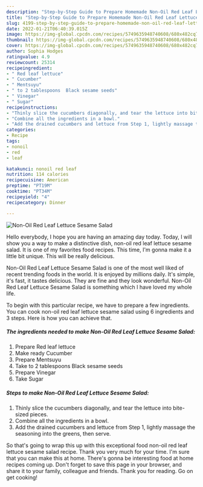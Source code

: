 ```yaml
---
description: "Step-by-Step Guide to Prepare Homemade Non-Oil Red Leaf Lettuce Sesame Salad"
title: "Step-by-Step Guide to Prepare Homemade Non-Oil Red Leaf Lettuce Sesame Salad"
slug: 4199-step-by-step-guide-to-prepare-homemade-non-oil-red-leaf-lettuce-sesame-salad
date: 2022-01-21T06:40:39.015Z
image: https://img-global.cpcdn.com/recipes/5749635948740608/680x482cq70/non-oil-red-leaf-lettuce-sesame-salad-recipe-main-photo.jpg
thumbnail: https://img-global.cpcdn.com/recipes/5749635948740608/680x482cq70/non-oil-red-leaf-lettuce-sesame-salad-recipe-main-photo.jpg
cover: https://img-global.cpcdn.com/recipes/5749635948740608/680x482cq70/non-oil-red-leaf-lettuce-sesame-salad-recipe-main-photo.jpg
author: Sophia Hodges
ratingvalue: 4.9
reviewcount: 25314
recipeingredient:
- " Red leaf lettuce"
- " Cucumber"
- " Mentsuyu"
- " to 2 tablespoons  Black sesame seeds"
- " Vinegar"
- " Sugar"
recipeinstructions:
- "Thinly slice the cucumbers diagonally, and tear the lettuce into bite-sized pieces."
- "Combine all the ingredients in a bowl."
- "Add the drained cucumbers and lettuce from Step 1, lightly massage the seasoning into the greens, then serve."
categories:
- Recipe
tags:
- nonoil
- red
- leaf

katakunci: nonoil red leaf 
nutrition: 114 calories
recipecuisine: American
preptime: "PT19M"
cooktime: "PT34M"
recipeyield: "4"
recipecategory: Dinner

---
```



![Non-Oil Red Leaf Lettuce Sesame Salad](https://img-global.cpcdn.com/recipes/5749635948740608/680x482cq70/non-oil-red-leaf-lettuce-sesame-salad-recipe-main-photo.jpg)

Hello everybody, I hope you are having an amazing day today. Today, I will show you a way to make a distinctive dish, non-oil red leaf lettuce sesame salad. It is one of my favorites food recipes. This time, I'm gonna make it a little bit unique. This will be really delicious.

Non-Oil Red Leaf Lettuce Sesame Salad is one of the most well liked of recent trending foods in the world. It is enjoyed by millions daily. It's simple, it's fast, it tastes delicious. They are fine and they look wonderful. Non-Oil Red Leaf Lettuce Sesame Salad is something which I have loved my whole life.




To begin with this particular recipe, we have to prepare a few ingredients. You can cook non-oil red leaf lettuce sesame salad using 6 ingredients and 3 steps. Here is how you can achieve that.

<!--inarticleads1-->

##### The ingredients needed to make Non-Oil Red Leaf Lettuce Sesame Salad:

1. Prepare  Red leaf lettuce
1. Make ready  Cucumber
1. Prepare  Mentsuyu
1. Take  to 2 tablespoons  Black sesame seeds
1. Prepare  Vinegar
1. Take  Sugar




<!--inarticleads2-->

##### Steps to make Non-Oil Red Leaf Lettuce Sesame Salad:

1. Thinly slice the cucumbers diagonally, and tear the lettuce into bite-sized pieces.
1. Combine all the ingredients in a bowl.
1. Add the drained cucumbers and lettuce from Step 1, lightly massage the seasoning into the greens, then serve.




So that's going to wrap this up with this exceptional food non-oil red leaf lettuce sesame salad recipe. Thank you very much for your time. I'm sure that you can make this at home. There's gonna be interesting food at home recipes coming up. Don't forget to save this page in your browser, and share it to your family, colleague and friends. Thank you for reading. Go on get cooking!

